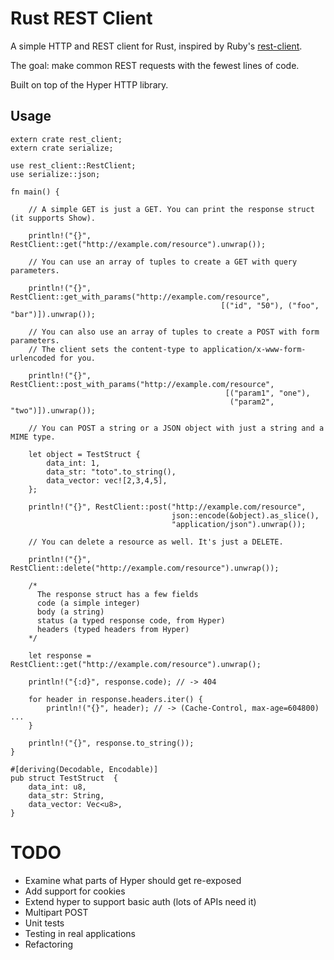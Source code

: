 Rust REST Client
================

A simple HTTP and REST client for Rust, inspired by Ruby's [rest-client](https://github.com/rest-client/rest-client).

The goal: make common REST requests with the fewest lines of code.

Built on top of the Hyper HTTP library.

Usage
-----

```
extern crate rest_client;
extern crate serialize;

use rest_client::RestClient;
use serialize::json;

fn main() {
    
    // A simple GET is just a GET. You can print the response struct (it supports Show).
    
    println!("{}", RestClient::get("http://example.com/resource").unwrap());
    
    // You can use an array of tuples to create a GET with query parameters.
    
    println!("{}", RestClient::get_with_params("http://example.com/resource", 
                                               [("id", "50"), ("foo", "bar")]).unwrap());

    // You can also use an array of tuples to create a POST with form parameters. 
    // The client sets the content-type to application/x-www-form-urlencoded for you.
    
    println!("{}", RestClient::post_with_params("http://example.com/resource",
                                                [("param1", "one"), 
                                                 ("param2", "two")]).unwrap());

    // You can POST a string or a JSON object with just a string and a MIME type.
    
    let object = TestStruct {
        data_int: 1,
        data_str: "toto".to_string(),
        data_vector: vec![2,3,4,5],
    };
    
    println!("{}", RestClient::post("http://example.com/resource",
                                    json::encode(&object).as_slice(), 
                                    "application/json").unwrap());

    // You can delete a resource as well. It's just a DELETE.
    
    println!("{}", RestClient::delete("http://example.com/resource").unwrap());
    
    /*
      The response struct has a few fields
      code (a simple integer)
      body (a string)
      status (a typed response code, from Hyper)
      headers (typed headers from Hyper)
    */
    
    let response = RestClient::get("http://example.com/resource").unwrap();
    
    println!("{:d}", response.code); // -> 404
    
    for header in response.headers.iter() {
        println!("{}", header); // -> (Cache-Control, max-age=604800) ...
    }
    
    println!("{}", response.to_string());				  
}

#[deriving(Decodable, Encodable)]
pub struct TestStruct  {
    data_int: u8,
    data_str: String,
    data_vector: Vec<u8>,
}
```

TODO
====

* Examine what parts of Hyper should get re-exposed
* Add support for cookies
* Extend hyper to support basic auth (lots of APIs need it)
* Multipart POST
* Unit tests
* Testing in real applications
* Refactoring
